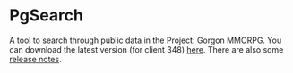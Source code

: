 # PgSearch

A tool to search through public data in the Project: Gorgon MMORPG. You can download the latest version (for client 348) [here](https://github.com/dlebansais/PgSearch-Disclosed/releases/download/v1.1.351.562/PgSearch.exe).
There are also some [release notes](https://github.com/dlebansais/PgSearch-Disclosed/blob/master/ReleaseNotes.md).
